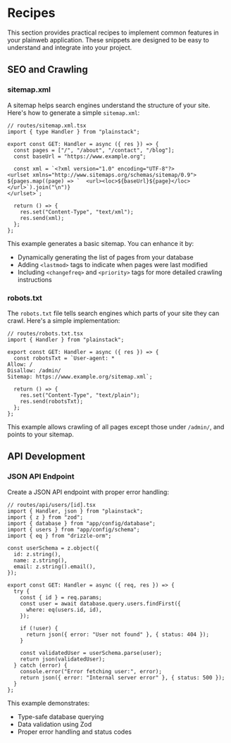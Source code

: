 # Recipes

This section provides practical recipes to implement common features in your plainweb application. These snippets are designed to be easy to understand and integrate into your project.

## SEO and Crawling

### sitemap.xml

A sitemap helps search engines understand the structure of your site. Here's how to generate a simple `sitemap.xml`:

```tsx
// routes/sitemap.xml.tsx
import { type Handler } from "plainstack";

export const GET: Handler = async ({ res }) => {
  const pages = ["/", "/about", "/contact", "/blog"];
  const baseUrl = "https://www.example.org";

  const xml = `<?xml version="1.0" encoding="UTF-8"?>
<urlset xmlns="http://www.sitemaps.org/schemas/sitemap/0.9">
${pages.map((page) => `  <url><loc>${baseUrl}${page}</loc></url>`).join("\n")}
</urlset>`;

  return () => {
    res.set("Content-Type", "text/xml");
    res.send(xml);
  };
};
```

This example generates a basic sitemap. You can enhance it by:

- Dynamically generating the list of pages from your database
- Adding `<lastmod>` tags to indicate when pages were last modified
- Including `<changefreq>` and `<priority>` tags for more detailed crawling instructions

### robots.txt

The `robots.txt` file tells search engines which parts of your site they can crawl. Here's a simple implementation:

```tsx
// routes/robots.txt.tsx
import { Handler } from "plainstack";

export const GET: Handler = async ({ res }) => {
  const robotsTxt = `User-agent: *
Allow: /
Disallow: /admin/
Sitemap: https://www.example.org/sitemap.xml`;

  return () => {
    res.set("Content-Type", "text/plain");
    res.send(robotsTxt);
  };
};
```

This example allows crawling of all pages except those under `/admin/`, and points to your sitemap.

## API Development

### JSON API Endpoint

Create a JSON API endpoint with proper error handling:

```tsx
// routes/api/users/[id].tsx
import { Handler, json } from "plainstack";
import { z } from "zod";
import { database } from "app/config/database";
import { users } from "app/config/schema";
import { eq } from "drizzle-orm";

const userSchema = z.object({
  id: z.string(),
  name: z.string(),
  email: z.string().email(),
});

export const GET: Handler = async ({ req, res }) => {
  try {
    const { id } = req.params;
    const user = await database.query.users.findFirst({
      where: eq(users.id, id),
    });

    if (!user) {
      return json({ error: "User not found" }, { status: 404 });
    }

    const validatedUser = userSchema.parse(user);
    return json(validatedUser);
  } catch (error) {
    console.error("Error fetching user:", error);
    return json({ error: "Internal server error" }, { status: 500 });
  }
};
```

This example demonstrates:

- Type-safe database querying
- Data validation using Zod
- Proper error handling and status codes
